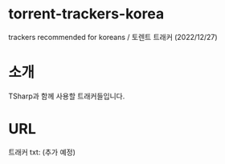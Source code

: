 # torrent-trackers-korea
trackers recommended for koreans / 토렌트 트래커 (2022/12/27)

# 소개
TSharp과 함께 사용할 트래커들입니다.

# URL
트래커 txt: (추가 예정)
